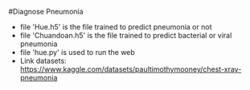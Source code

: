 #Diagnose Pneumonia
- file 'Hue.h5' is the file trained to predict pneumonia or not
- file 'Chuandoan.h5' is the file trained to predict bacterial or viral pneumonia
- file 'hue.py' is used to run the web
- Link datasets: https://www.kaggle.com/datasets/paultimothymooney/chest-xray-pneumonia
